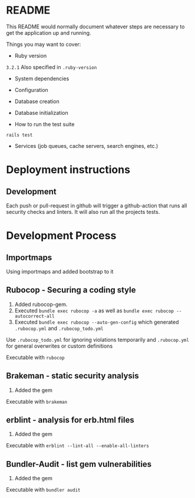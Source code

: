 # README

This README would normally document whatever steps are necessary to get the
application up and running.

Things you may want to cover:

* Ruby version
    
``3.2.1``
Also specified in ``.ruby-version``

* System dependencies

* Configuration

* Database creation

* Database initialization

* How to run the test suite

``rails test``

* Services (job queues, cache servers, search engines, etc.)

# Deployment instructions

## Development

Each push or pull-request in github will trigger a github-action that runs all security checks and linters.
It will also run all the projects tests.


# Development Process

## Importmaps

Using importmaps and added bootstrap to it

## Rubocop - Securing a coding style

1. Added rubocop-gem.
2. Executed ``bundle exec rubocop -a`` as well as ``bundle exec rubocop --autocorrect-all``
3. Executed ``bundle exec rubocop --auto-gen-config`` which generated `.rubocop.yml` and `.rubocop_todo.yml`

Use `.rubocop_todo.yml` for ignoring violations temporarily and `.rubocop.yml` for general overwrites or custom definitions

Executable with ``rubocop`` 

## Brakeman - static security analysis

1. Added the gem

Executable with ``brakeman``

## erblint - analysis for erb.html files

1. Added the gem

Executable with ``erblint --lint-all --enable-all-linters``

## Bundler-Audit - list gem vulnerabilities

1. Added the gem

Executable with ``bundler audit``
